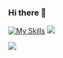 ### Hi there 👋
[![My Skills](https://skillicons.dev/icons?i=js,html,css,react)](https://skillicons.dev)
![](http://github-profile-summary-cards.vercel.app/api/cards/profile-details?username=&theme=dracula)

![](http://github-profile-summary-cards.vercel.app/api/cards/most-commit-language?username=ru-67-na&theme=dracula)
